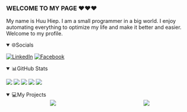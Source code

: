 ### WELCOME TO MY PAGE ❤️❤️❤️
My name is Huu Hiep. I am a small programmer in a big world. I enjoy automating everything to optimize my life and make it better and easier. Welcome to my profile.

<details open>
  <summary>🌐Socials</summary>
  
  [![LinkedIn](https://img.shields.io/badge/LinkedIn-%230077B5.svg?logo=linkedin&logoColor=white)](https://www.linkedin.com/in/hhiepz/)
  [![Facebook](https://img.shields.io/badge/Facebook-%231877F2.svg?logo=Facebook&logoColor=white)](https://facebook.com/nhoc.hiepz)
</details>


<details open>
  <summary>📊GitHub Stats</summary>

  ![](http://github-profile-summary-cards.vercel.app/api/cards/profile-details?username=hhiepz)
  ![](http://github-profile-summary-cards.vercel.app/api/cards/repos-per-language?username=hhiepz&theme=dark)
  ![](http://github-profile-summary-cards.vercel.app/api/cards/most-commit-language?username=hhiepz&theme=dark)
  ![](http://github-profile-summary-cards.vercel.app/api/cards/stats?username=hhiepz&theme=dark)
  ![](http://github-profile-summary-cards.vercel.app/api/cards/productive-time?username=hhiepz&theme=dark&utcOffset=7)
</details>

<details open>
  <summary>💻My Projects</summary>

  <div style="display: flex; justify-content: space-around;">
    <a href="https://github.com/HHiepz/PHP-Card-Exchange">
      <img src="https://github-readme-stats.vercel.app/api/pin/?username=hhiepz&repo=PHP-Card-Exchange&theme=algolia" />
    </a>
    <a href="https://github.com/HHiepz/Optimal-Assets-Folder-Management">
      <img src="https://github-readme-stats.vercel.app/api/pin/?username=hhiepz&repo=Optimal-Assets-Folder-Management&theme=github_dark" />
    </a>
  </div>
</details>


